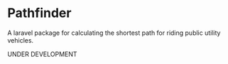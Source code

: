 Pathfinder
==========
A laravel package for calculating the shortest path for riding public utility vehicles.

UNDER DEVELOPMENT